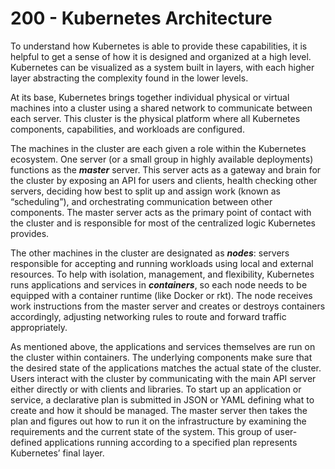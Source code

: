 # 200 - Kubernetes Architecture

To understand how Kubernetes is able to provide these capabilities, it is helpful to get a sense of how it is designed and organized at a high level. Kubernetes can be visualized as a system built in layers, with each higher layer abstracting the complexity found in the lower levels.

At its base, Kubernetes brings together individual physical or virtual machines into a cluster using a shared network to communicate between each server. This cluster is the physical platform where all Kubernetes components, capabilities, and workloads are configured.

The machines in the cluster are each given a role within the Kubernetes ecosystem. One server (or a small group in highly available deployments) functions as the ***master*** server. This server acts as a gateway and brain for the cluster by exposing an API for users and clients, health checking other servers, deciding how best to split up and assign work (known as “scheduling”), and orchestrating communication between other components. The master server acts as the primary point of contact with the cluster and is responsible for most of the centralized logic Kubernetes provides.

The other machines in the cluster are designated as ***nodes***: servers responsible for accepting and running workloads using local and external resources. To help with isolation, management, and flexibility, Kubernetes runs applications and services in ***containers***, so each node needs to be equipped with a container runtime (like Docker or rkt). The node receives work instructions from the master server and creates or destroys containers accordingly, adjusting networking rules to route and forward traffic appropriately.

As mentioned above, the applications and services themselves are run on the cluster within containers. The underlying components make sure that the desired state of the applications matches the actual state of the cluster. Users interact with the cluster by communicating with the main API server either directly or with clients and libraries. To start up an application or service, a declarative plan is submitted in JSON or YAML defining what to create and how it should be managed. The master server then takes the plan and figures out how to run it on the infrastructure by examining the requirements and the current state of the system. This group of user-defined applications running according to a specified plan represents Kubernetes’ final layer.
